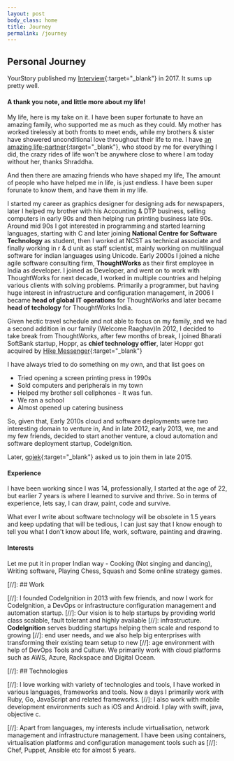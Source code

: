 ```yaml
---
layout: post
body_class: home
title: Journey
permalink: /journey
---
```

## Personal Journey

YourStory published my [Interview](https://yourstory.com/2017/05/techie-tuesdays-ajey-gore){:target="_blank"} in 2017. It sums up pretty well.

#### A thank you note, and little more about my life!

My life, here is my take on it. I have been super fortunate to have an amazing family, who supported me as much as they could.
My mother has worked tirelessly at both fronts to meet ends, while my brothers & sister have showered unconditional love throughout their life to me.
I have [an amazing life-partner](https://twitter.com/shraddhagore){:target="_blank"}, who stood by me for everything I did, the crazy rides of life won't be anywhere close to where I am today without her, thanks Shraddha.

And then there are amazing friends who have shaped my life, The amount of people who have helped me in life, is just endless. I have been super forunate to know them, and have them in my life.

I started my career as graphics designer for designing ads for newspapers, 
later I helped my brother with his Accounting & DTP business, selling computers in early 90s and then helping run printing business late 90s. 
Around mid 90s I got interested in programming and started learning languages, 
starting with C and later joining **National Centre for Software Technology** as student, 
then I worked at NCST as technical associate and finally working in r & d unit as staff scientist, 
mainly working on multilingual software for indian languages using Unicode. Early 2000s I joined a niche agile software consulting firm, 
**ThoughtWorks** as their first employee in India as developer. 
I joined as Developer, and went on to work with ThoughtWorks for next decade, 
I worked in multiple countries and helping various clients with solving problems. 
Primarily a programmer, but having huge interest in infrastructure and configuration management, 
in 2006 I became **head of global IT operations** for ThoughtWorks and later
became **head of techology** for ThoughtWorks India. 

Given hectic travel schedule and not able to focus on my family, and we had a second addition in our family (Welcome Raaghav)In 2012, 
I decided to take break from ThoughtWorks, after few months of break, I joined Bharati SoftBank startup, Hoppr, as **chief technology offier**, later Hoppr got acquired by [Hike Messenger](https://hike.in/){:target="_blank"}

I have always tried to do something on my own, and that list goes on

- Tried opening a screen printing press in 1990s
- Sold computers and peripherals in my town
- Helped my brother sell cellphones - It was fun.
- We ran a school
- Almost opened up catering business

So, given that, Early 2010s cloud and software deployments were two interesting domain to venture in, And in late 2012, early 2013, we, me and my few friends, decided to start another venture, a cloud automation and software deployment startup, CodeIgnition.

Later, [gojek](https://gojek.com){:target="_blank"} asked us to join them in late 2015.

#### Experience

I have been working since I was 14, professionally, I started at the age of 22, but earlier 7 years is where I learned to survive and thrive. 
So in terms of experience, lets say, I can draw, paint, code and survive.

What ever I write about software technology will be obsolete in 1.5 years and keep updating that will be tedious, I can just say that I know enough to tell you what I don't know about
life, work, software, painting and drawing.

#### Interests

Let me put it in proper Indian way - Cooking (Not singing and dancing), Writing software, Playing Chess, Squash and Some online strategy games.

[//]: ## Work

[//]: I founded CodeIgnition in 2013 with few friends, and now I work for CodeIgnition, a DevOps or infrastructure configuration management and automation startup.
[//]: Our vision is to help startups by providing world class scalable, fault tolerant and highly available 
[//]: infrastructure. **CodeIgnition** serves budding startups helping them scale and respond to growing 
[//]: end user needs, and we also help big enterprises with transforming their existing team setup to new 
[//]: age environment with help of DevOps Tools and Culture. We primarily work with cloud platforms such as AWS, Azure, Rackspace and Digital Ocean.


[//]: ## Technologies

[//]: I love working with variety of technologies and tools, I have worked in various languages, frameworks and tools. Now a days I primarily work with Ruby, Go, JavaScript and related frameworks.
[//]: I also work with mobile development environments such as iOS and Android. I play with swift, java, objective c.

[//]: Apart from languages, my interests include virtualisation, network management and infrastructure management. I have been using containers, virtualisation platforms and configuration management tools such as
[//]: Chef, Puppet, Ansible etc for almost 5 years.


